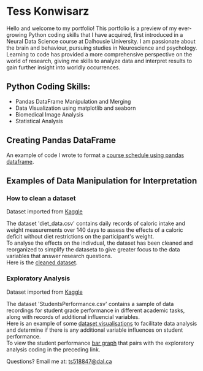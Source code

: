 # Tess Konwisarz

Hello and welcome to my portfolio! This portfolio is a preview of my ever-growing Python coding skills that I have acquired, first introduced in a Neural Data Science course at Dalhousie University. I am passionate about the brain and behaviour, pursuing studies in Neuroscience and psychology.  Learning to code has provided a more comprehensive perspective on the world of research, giving me skills to analyze data and interpret results to gain further insight into worldly occurrences.

## Python Coding Skills:
- Pandas DataFrame Manipulation and Merging
- Data Visualization using matplotlib and seaborn
- Biomedical Image Analysis 
- Statistical Analysis

## Creating Pandas DataFrame
An example of code I wrote to format a [course schedule using pandas dataframe](CS_pd_df.md). 

## Examples of Data Manipulation for Interpretation

### How to clean a dataset
Dataset imported from [Kaggle](https://www.kaggle.com)

The dataset 'diet_data.csv' contains daily records of caloric intake and weight measurements over 140 days to assess the effects of a caloric deficit without diet restrictions on the participant's weight.   
To analyse the effects on the indivdual, the dataset has been cleaned and reorganized to simplify the dataseta to give greater focus to the data variables that answer research questions.    
Here is the [cleaned dataset](Cleaning_diet_data.md).  

### Exploratory Analysis
Dataset imported from [Kaggle](https://www.kaggle.com)

The dataset 'StudentsPerformance.csv' contains a sample of data recordings for student grade performance in different academic tasks, along with records of additional influencial variables.   
Here is an example of some [dataset visualisations](student_performance_exploration.md) to facilitate data analysis and determine if there is any additional variable influences on student performance.   
To view the student performance [bar graph](Graph.png) that pairs with the exploratory analysis coding in the preceding link.

Questions? Email me at:
[ts518847@dal.ca](mailto:ts518847@dal.ca)
